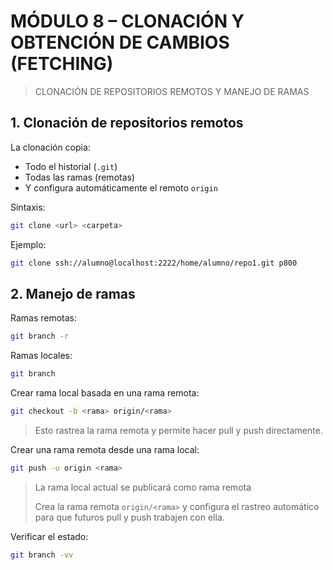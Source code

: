# MÓDULO 8 – CLONACIÓN Y OBTENCIÓN DE CAMBIOS (FETCHING)

> CLONACIÓN DE REPOSITORIOS REMOTOS Y MANEJO DE RAMAS

## 1. Clonación de repositorios remotos

La clonación copia:

- Todo el historial (`.git`)
- Todas las ramas (remotas)
- Y configura automáticamente el remoto `origin`

Sintaxis:

```bash
git clone <url> <carpeta>
```

Ejemplo:

```bash
git clone ssh://alumno@localhost:2222/home/alumno/repo1.git p800
```

## 2. Manejo de ramas

Ramas remotas:

```bash
git branch -r
```

Ramas locales:

```bash
git branch
```

Crear rama local basada en una rama remota:

```bash
git checkout -b <rama> origin/<rama>
```

> Esto rastrea la rama remota y permite hacer pull y push directamente.

Crear una rama remota desde una rama local:

```bash
git push -u origin <rama>
```

> La rama local actual se publicará como rama remota
>
> Crea la rama remota `origin/<rama>` y configura el rastreo automático para que futuros pull y push trabajen con ella.

Verificar el estado:

```bash
git branch -vv
```